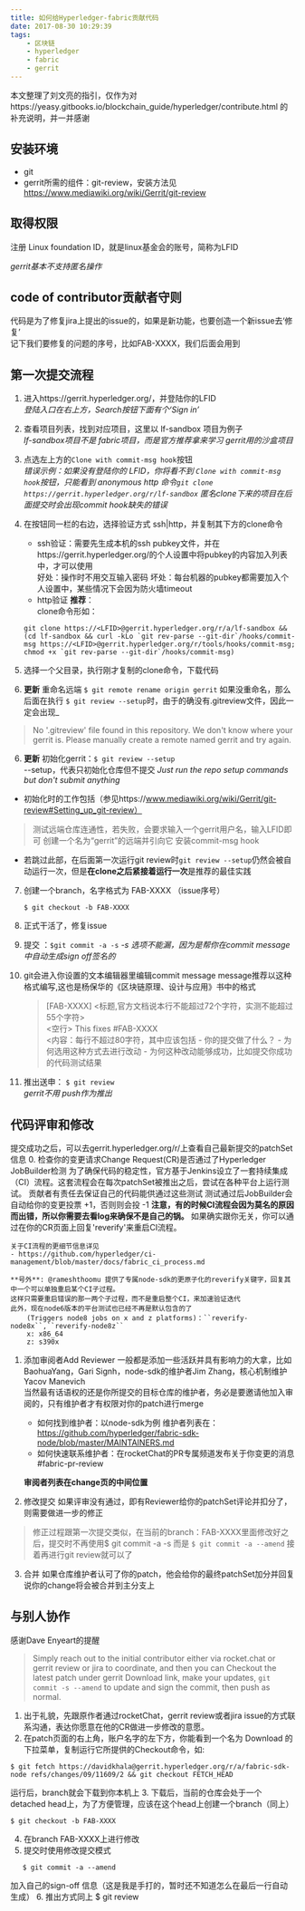 ```yaml
---
title: 如何给Hyperledger-fabric贡献代码
date: 2017-08-30 10:29:39
tags: 
    - 区块链
    - hyperledger
    - fabric
    - gerrit
---
```


本文整理了刘文亮的指引，仅作为对https://yeasy.gitbooks.io/blockchain_guide/hyperledger/contribute.html
的补充说明，并一并感谢

<!--more-->
## 安装环境
 - git
 - gerrit所需的组件：git-review，安装方法见 https://www.mediawiki.org/wiki/Gerrit/git-review

## 取得权限
注册 Linux foundation ID，就是linux基金会的账号，简称为LFID 

*gerrit基本不支持匿名操作*

## code of contributor贡献者守则

代码是为了修复jira上提出的issue的，如果是新功能，也要创造一个新issue去‘修复’  
记下我们要修复的问题的序号，比如FAB-XXXX，我们后面会用到

## 第一次提交流程
1. 进入https://gerrit.hyperledger.org/，并登陆你的LFID  
    *登陆入口在右上方，Search按钮下面有个‘Sign in’*  
2. 查看项目列表，找到对应项目，这里以 lf-sandbox 项目为例子  
    *lf-sandbox项目不是 fabric项目，而是官方推荐拿来学习 gerrit用的沙盒项目*

3. 点选左上方的`Clone with commit-msg hook`按钮  
    *错误示例：如果没有登陆你的 LFID，你将看不到 `Clone with commit-msg hook`按钮，只能看到 anonymous http 命令`git clone https://gerrit.hyperledger.org/r/lf-sandbox`*
    *匿名clone下来的项目在后面提交时会出现commit hook缺失的错误*
4. 在按钮同一栏的右边，选择验证方式 ssh|http，并复制其下方的clone命令
    - ssh验证：需要先生成本机的ssh pubkey文件，并在https://gerrit.hyperledger.org/的个人设置中将pubkey的内容加入列表中，才可以使用  
    好处：操作时不用交互输入密码
    坏处：每台机器的pubkey都需要加入个人设置中，某些情况下会因为防火墙timeout  
    - http验证 **推荐**：  
    clone命令形如：
    ``` 
    git clone https://<LFID>@gerrit.hyperledger.org/r/a/lf-sandbox && (cd lf-sandbox && curl -kLo `git rev-parse --git-dir`/hooks/commit-msg https://<LFID>@gerrit.hyperledger.org/r/tools/hooks/commit-msg; chmod +x `git rev-parse --git-dir`/hooks/commit-msg)
    ```
5. 选择一个父目录，执行刚才复制的clone命令，下载代码
6. **更新** 重命名远端 `$ git remote rename origin gerrit`
    如果没重命名，那么后面在执行 `$ git review --setup`时，由于的确没有.gitreview文件，因此一定会出现_
  > No '.gitreview' file found in this repository. We don't know where your gerrit is. Please manually create a remote named gerrit and try again.  
6. **更新** 初始化gerrit：`$ git review --setup`  
 \--setup，代表只初始化仓库但不提交 _Just run the repo setup commands but don't submit anything_  
 - 初始化时的工作包括（参见https://www.mediawiki.org/wiki/Gerrit/git-review#Setting_up_git-review）
  > 测试远端仓库连通性，若失败，会要求输入一个gerrit用户名，输入LFID即可
  >创建一个名为“gerrit”的远端并引向它 
  >安装commit-msg hook
 - 若跳过此部，在后面第一次运行git review时`git review --setup`仍然会被自动运行一次，但是**在clone之后紧接着运行一次**是推荐的最佳实践
7. 创建一个branch，名字格式为 FAB-XXXX （issue序号）  
      ```
      $ git checkout -b FAB-XXXX
      ```
8. 正式干活了，修复issue
9. 提交 ：`$git commit -a -s`
   *-s 选项不能漏，因为是帮你在commit message中自动生成sign off签名的*
10. git会进入你设置的文本编辑器里编辑commit message
    message推荐以这种格式编写,这也是杨保华的《区块链原理、设计与应用》书中的格式

      > [FAB-XXXX] <标题,官方文档说本行不能超过72个字符，实测不能超过55个字符>  
      > <空行>
      > This fixes #FAB-XXXX  
      > <内容：每行不超过80字符，其中应该包括
      >     - 你的提交做了什么？
      >     - 为何选用这种方式去进行改动
      >     - 为何这种改动能够成功，比如提交你成功的代码测试结果
      >     
      > >

11. 推出送申： `$ git review`  
    *gerrit不用 push作为推出*

## 代码评审和修改
提交成功之后，可以去gerrit.hyperledger.org/r/上查看自己最新提交的patchSet信息
0. 检查你的变更请求Change Request(CR)是否通过了Hyperledger JobBuilder检测
为了确保代码的稳定性，官方基于Jenkins设立了一套持续集成（CI）流程。这套流程会在每次patchSet被推出之后，尝试在各种平台上运行测试。
贡献者有责任去保证自己的代码能供通过这些测试
测试通过后JobBuilder会自动给你的变更投票 +1，否则则会投 -1
    **注意，有的时候CI流程会因为莫名的原因而出错，所以你需要去看log来确保不是自己的锅。**
    如果确实跟你无关，你可以通过在你的CR页面上回复'reverify'来重启CI流程。
    
    关于CI流程的更细节信息详见
    - https://github.com/hyperledger/ci-management/blob/master/docs/fabric_ci_process.md
    
    **号外**: @rameshthoomu 提供了专属node-sdk的更原子化的reverify关键字，回复其中一个可以单独重启某个CI子过程。
    这样只需要重启错误的那一两个子过程，而不是重启整个CI，来加速验证迭代  
    此外，现在node6版本的平台测试也已经不再是默认包含的了
        (Triggers node8 jobs on x and z platforms)：``reverify-node8x``,``reverify-node8z``
        x: x86_64
        z: s390x    
    

1. 添加审阅者Add Reviewer
一般都是添加一些活跃并具有影响力的大拿，比如BaohuaYang，Gari Signh，node-sdk的维护者Jim Zhang，核心机制维护Yacov Manevich  
当然最有话语权的还是你所提交的目标仓库的维护者，务必是要邀请他加入审阅的，只有维护者才有权限对你的patch进行merge
    - 如何找到维护者：以node-sdk为例 维护者列表在：
    https://github.com/hyperledger/fabric-sdk-node/blob/master/MAINTAINERS.md
    - 如何快速联系维护者：在rocketChat的PR专属频道发布关于你变更的消息 #fabric-pr-review

    **审阅者列表在change页的中间位置**

2. 修改提交
如果评审没有通过，即有Reviewer给你的patchSet评论并扣分了，则需要做进一步的修正
 > 修正过程跟第一次提交类似，在当前的branch：FAB-XXXX里面修改好之后，提交时不再使用$ git commit -a -s 而是 
    ```
    $ git commit -a --amend
    ```
 > 接着再进行git review就可以了

3. 合并
如果仓库维护者认可了你的patch，他会给你的最终patchSet加分并回复说你的change将会被合并到主分支上

## 与别人协作

感谢Dave Enyeart的提醒
 > Simply reach out to the initial contributor either via rocket.chat or gerrit review or jira to coordinate, and then you can Checkout the latest patch under gerrit Download link, make your updates, `git commit -s --amend` to update and sign the commit, then push as normal.

1. 出于礼貌，先跟原作者通过rocketChat，gerrit review或者jira issue的方式联系沟通，表达你愿意在他的CR做进一步修改的意愿。
2. 在patch页面的右上角，账户名字的左下方，你能看到一个名为 Download 的下拉菜单，复制运行它所提供的Checkout命令，如:  
 ```
 $ git fetch https://davidkhala@gerrit.hyperledger.org/r/a/fabric-sdk-node refs/changes/09/11609/2 && git checkout FETCH_HEAD
 ```
 运行后，branch就会下载到你本机上
3. 下载后，当前的仓库会处于一个 detached head上，为了方便管理，应该在这个head上创建一个branch（同上）
 ```
 $ git checkout -b FAB-XXXX
 ```
4. 在branch FAB-XXXX上进行修改
5. 提交时使用修改提交模式
 ```
    $ git commit -a --amend
 ```
 加入自己的sign-off 信息（这是我是手打的，暂时还不知道怎么在最后一行自动生成）
6. 推出方式同上 $ git review












    


